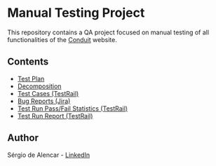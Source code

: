 # Manual Testing Project

This repository contains a QA project focused on manual testing of all functionalities of the [Conduit](https://conduit.mate.academy/) website.

## Contents
- [Test Plan](https://docs.google.com/document/d/1lUqi2MT7zgRmytRxxRUmFNiirvOLrlCMnDV-vjiXqjU/edit?usp=sharing)
- [Decomposition](https://docs.google.com/document/d/1whncTlB0fXuSipntLCVZwpDNQN6Gr9l2ADw6UWGnSTM/edit?usp=sharing)
- [Test Cases (TestRail)](https://docs.google.com/document/d/1fYdzFYOvtYVswM0myhrCBF1tVzzTY4WLtbUrq-SL9tU/edit?usp=sharing)
- [Bug Reports (Jira)](https://docs.google.com/document/d/1IaPNhA9B1yR4-3qFy3nkDIgvqzXyRb0O/edit)
- [Test Run Pass/Fail Statistics (TestRail)](https://drive.google.com/file/d/1Uc9g_d2XIQoprCNQZhqecz-crHQMrm4B/view?usp=sharing)
- [Test Run Report (TestRail)](https://drive.google.com/file/d/1sf3rV3Aco2LYiQVjgBQstl9FQhXRw4jh/view?usp=sharing)


## Author
Sérgio de Alencar - [LinkedIn](https://www.linkedin.com/in/sergiodealencar)
